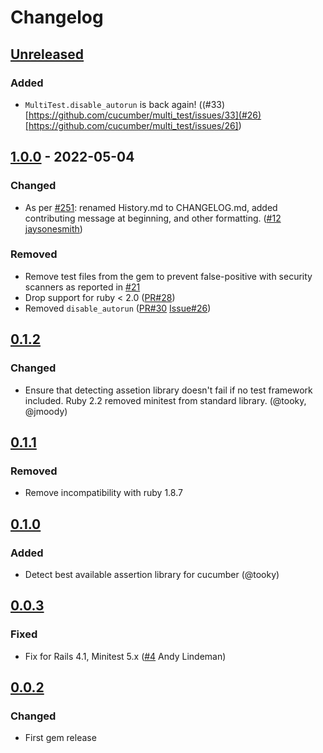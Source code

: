 # Changelog

## [Unreleased]
### Added
- `MultiTest.disable_autorun` is back again! ((#33)[https://github.com/cucumber/multi_test/issues/33](#26)[https://github.com/cucumber/multi_test/issues/26])

## [1.0.0] - 2022-05-04
### Changed
- As per [#251](https://github.com/cucumber/cucumber/issues/251): renamed History.md to CHANGELOG.md, added contributing message at beginning, and other formatting. ([#12](https://github.com/cucumber/multi_test/pull/12) [jaysonesmith](https://github.com/jaysonesmith/))

### Removed
- Remove test files from the gem to prevent false-positive with security scanners
as reported in [#21](https://github.com/cucumber/multi_test/issues/21)
- Drop support for ruby < 2.0
([PR#28](https://github.com/cucumber/multi_test/pull/28))
- Removed `disable_autorun`
([PR#30](https://github.com/cucumber/multi_test/pull/30)
[Issue#26](https://github.com/cucumber/multi_test/issues/26))

## [0.1.2]
### Changed
- Ensure that detecting assetion library doesn't fail if no test framework
included. Ruby 2.2 removed minitest from standard library. (@tooky, @jmoody)

## [0.1.1]
### Removed
- Remove incompatibility with ruby 1.8.7

## [0.1.0]
### Added
- Detect best available assertion library for cucumber (@tooky)

## [0.0.3]
### Fixed
- Fix for Rails 4.1, Minitest 5.x ([#4](https://github.com/cucumber/multi_test/pull/4) Andy Lindeman)

## [0.0.2]
### Changed
- First gem release

[Unreleased]: https://github.com/cucumber/multi_test/compare/1.0.0..main
[1.0.0]: https://github.com/cucumber/multi_test/compare/v0.1.2..main
[0.1.2]: https://github.com/cucumber/multi_test/compare/v0.1.1...v0.1.2
[0.1.1]: https://github.com/cucumber/multi_test/compare/v0.1.0...v0.1.1
[0.1.0]: https://github.com/cucumber/multi_test/compare/v0.0.3...v0.1.0
[0.0.3]: https://github.com/cucumber/multi_test/compare/v0.0.2...v0.0.3
[0.0.2]: https://github.com/cucumber/multi_test/compare/bae4b700eb63cfb4e95f7acc35e25683f697905a...v0.0.2
